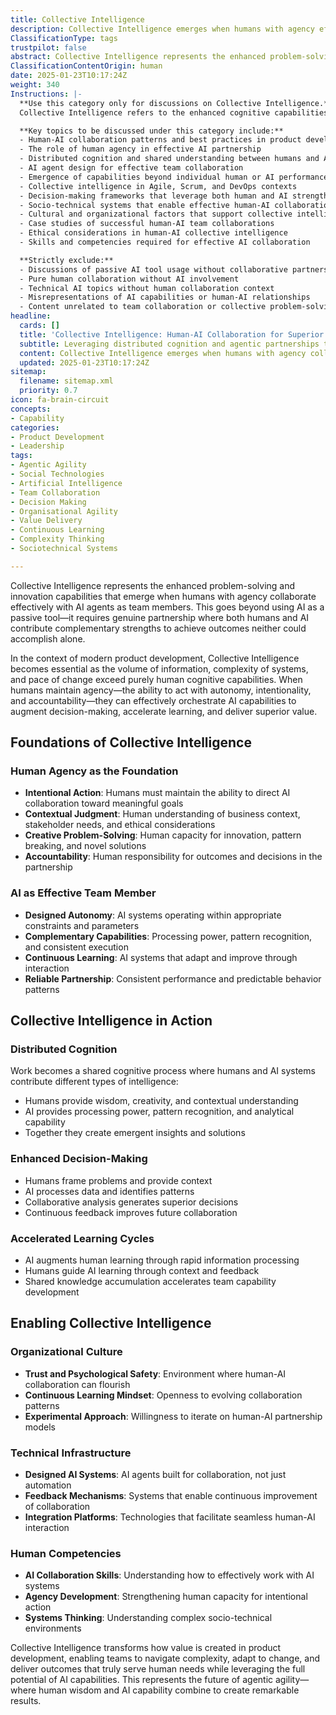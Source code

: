 ```yaml
---
title: Collective Intelligence
description: Collective Intelligence emerges when humans with agency effectively collaborate with AI agents, leveraging distributed cognition and shared understanding to generate superior outcomes beyond individual capabilities in complex socio-technical environments.
ClassificationType: tags
trustpilot: false
abstract: Collective Intelligence represents the enhanced problem-solving and innovation capabilities that emerge when humans with agency effectively collaborate with AI agents as team members. This concept goes beyond traditional human collaboration to encompass human-AI partnerships where both parties contribute complementary strengths—human creativity, judgment, and contextual understanding combined with AI processing power, pattern recognition, and consistent execution. Unlike passive tool usage, Collective Intelligence requires humans to have genuine agency and AI systems to operate with designed autonomy within appropriate constraints. The resulting synergy enables teams to navigate complex socio-technical environments, make more informed decisions, and deliver superior outcomes that neither humans nor AI could achieve independently. This form of agentic agility is essential for modern product development, where the volume and complexity of information, rapid change cycles, and need for continuous adaptation exceed purely human cognitive capabilities. By cultivating Collective Intelligence, organisations can harness the full potential of human-AI collaboration, transforming how value is created and delivered in digital product development.
ClassificationContentOrigin: human
date: 2025-01-23T10:17:24Z
weight: 340
Instructions: |-
  **Use this category only for discussions on Collective Intelligence.**  
  Collective Intelligence refers to the enhanced cognitive capabilities and outcomes that emerge when humans with agency collaborate effectively with AI agents as team members. This concept encompasses human-AI partnerships where both contribute complementary strengths to solve complex problems, make informed decisions, and deliver superior results in socio-technical environments.

  **Key topics to be discussed under this category include:**
  - Human-AI collaboration patterns and best practices in product development
  - The role of human agency in effective AI partnership
  - Distributed cognition and shared understanding between humans and AI
  - AI agent design for effective team collaboration
  - Emergence of capabilities beyond individual human or AI performance
  - Collective intelligence in Agile, Scrum, and DevOps contexts
  - Decision-making frameworks that leverage both human and AI strengths
  - Socio-technical systems that enable effective human-AI collaboration
  - Cultural and organizational factors that support collective intelligence
  - Case studies of successful human-AI team collaborations
  - Ethical considerations in human-AI collective intelligence
  - Skills and competencies required for effective AI collaboration

  **Strictly exclude:**
  - Discussions of passive AI tool usage without collaborative partnership
  - Pure human collaboration without AI involvement
  - Technical AI topics without human collaboration context
  - Misrepresentations of AI capabilities or human-AI relationships
  - Content unrelated to team collaboration or collective problem-solving
headline:
  cards: []
  title: 'Collective Intelligence: Human-AI Collaboration for Superior Outcomes'
  subtitle: Leveraging distributed cognition and agentic partnerships to deliver results beyond individual human or AI capabilities in complex socio-technical environments.
  content: Collective Intelligence emerges when humans with agency collaborate effectively with AI agents, combining human creativity and judgment with AI processing power and pattern recognition. This human-AI partnership enables teams to navigate complexity, make informed decisions, and deliver superior outcomes in modern product development environments.
  updated: 2025-01-23T10:17:24Z
sitemap:
  filename: sitemap.xml
  priority: 0.7
icon: fa-brain-circuit
concepts:
- Capability
categories:
- Product Development
- Leadership
tags:
- Agentic Agility
- Social Technologies
- Artificial Intelligence
- Team Collaboration
- Decision Making
- Organisational Agility
- Value Delivery
- Continuous Learning
- Complexity Thinking
- Sociotechnical Systems

---
```


Collective Intelligence represents the enhanced problem-solving and innovation capabilities that emerge when humans with agency collaborate effectively with AI agents as team members. This goes beyond using AI as a passive tool—it requires genuine partnership where both humans and AI contribute complementary strengths to achieve outcomes neither could accomplish alone.

In the context of modern product development, Collective Intelligence becomes essential as the volume of information, complexity of systems, and pace of change exceed purely human cognitive capabilities. When humans maintain agency—the ability to act with autonomy, intentionality, and accountability—they can effectively orchestrate AI capabilities to augment decision-making, accelerate learning, and deliver superior value.

## Foundations of Collective Intelligence

### Human Agency as the Foundation
- **Intentional Action**: Humans must maintain the ability to direct AI collaboration toward meaningful goals
- **Contextual Judgment**: Human understanding of business context, stakeholder needs, and ethical considerations
- **Creative Problem-Solving**: Human capacity for innovation, pattern breaking, and novel solutions
- **Accountability**: Human responsibility for outcomes and decisions in the partnership

### AI as Effective Team Member
- **Designed Autonomy**: AI systems operating within appropriate constraints and parameters
- **Complementary Capabilities**: Processing power, pattern recognition, and consistent execution
- **Continuous Learning**: AI systems that adapt and improve through interaction
- **Reliable Partnership**: Consistent performance and predictable behavior patterns

## Collective Intelligence in Action

### Distributed Cognition
Work becomes a shared cognitive process where humans and AI systems contribute different types of intelligence:
- Humans provide wisdom, creativity, and contextual understanding
- AI provides processing power, pattern recognition, and analytical capability
- Together they create emergent insights and solutions

### Enhanced Decision-Making
- Humans frame problems and provide context
- AI processes data and identifies patterns
- Collaborative analysis generates superior decisions
- Continuous feedback improves future collaboration

### Accelerated Learning Cycles
- AI augments human learning through rapid information processing
- Humans guide AI learning through context and feedback
- Shared knowledge accumulation accelerates team capability development

## Enabling Collective Intelligence

### Organizational Culture
- **Trust and Psychological Safety**: Environment where human-AI collaboration can flourish
- **Continuous Learning Mindset**: Openness to evolving collaboration patterns
- **Experimental Approach**: Willingness to iterate on human-AI partnership models

### Technical Infrastructure
- **Designed AI Systems**: AI agents built for collaboration, not just automation
- **Feedback Mechanisms**: Systems that enable continuous improvement of collaboration
- **Integration Platforms**: Technologies that facilitate seamless human-AI interaction

### Human Competencies
- **AI Collaboration Skills**: Understanding how to effectively work with AI systems
- **Agency Development**: Strengthening human capacity for intentional action
- **Systems Thinking**: Understanding complex socio-technical environments

Collective Intelligence transforms how value is created in product development, enabling teams to navigate complexity, adapt to change, and deliver outcomes that truly serve human needs while leveraging the full potential of AI capabilities. This represents the future of agentic agility—where human wisdom and AI capability combine to create remarkable results.